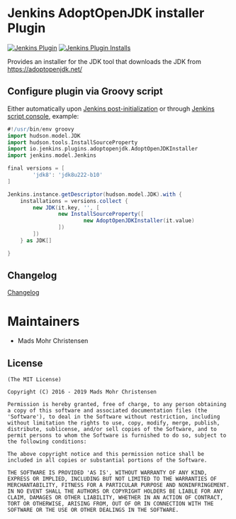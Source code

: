 Jenkins AdoptOpenJDK installer Plugin
=====================================

[![Jenkins Plugin](https://img.shields.io/jenkins/plugin/v/adoptopenjdk.svg)](https://plugins.jenkins.io/adoptopenjdk)
[![Jenkins Plugin Installs](https://img.shields.io/jenkins/plugin/i/adoptopenjdk.svg?color=blue)](https://plugins.jenkins.io/adoptopenjdk)

Provides an installer for the JDK tool that downloads the JDK from https://adoptopenjdk.net/

Configure plugin via Groovy script
---------
Either automatically upon [Jenkins post-initialization](https://wiki.jenkins.io/display/JENKINS/Post-initialization+script) or through [Jenkins script console](https://wiki.jenkins.io/display/JENKINS/Jenkins+Script+Console), example:

```groovy
#!/usr/bin/env groovy
import hudson.model.JDK
import hudson.tools.InstallSourceProperty
import io.jenkins.plugins.adoptopenjdk.AdoptOpenJDKInstaller
import jenkins.model.Jenkins

final versions = [
        'jdk8': 'jdk8u222-b10'
]

Jenkins.instance.getDescriptor(hudson.model.JDK).with {
    installations = versions.collect {
        new JDK(it.key, '', [
                new InstallSourceProperty([
                        new AdoptOpenJDKInstaller(it.value)
                ])
        ])
    } as JDK[]

}
```


Changelog
---------
[Changelog](CHANGELOG.md)

Maintainers
===========

* Mads Mohr Christensen

License
-------

	(The MIT License)

	Copyright (C) 2016 - 2019 Mads Mohr Christensen

	Permission is hereby granted, free of charge, to any person obtaining
	a copy of this software and associated documentation files (the
	'Software'), to deal in the Software without restriction, including
	without limitation the rights to use, copy, modify, merge, publish,
	distribute, sublicense, and/or sell copies of the Software, and to
	permit persons to whom the Software is furnished to do so, subject to
	the following conditions:

	The above copyright notice and this permission notice shall be
	included in all copies or substantial portions of the Software.

	THE SOFTWARE IS PROVIDED 'AS IS', WITHOUT WARRANTY OF ANY KIND,
	EXPRESS OR IMPLIED, INCLUDING BUT NOT LIMITED TO THE WARRANTIES OF
	MERCHANTABILITY, FITNESS FOR A PARTICULAR PURPOSE AND NONINFRINGEMENT.
	IN NO EVENT SHALL THE AUTHORS OR COPYRIGHT HOLDERS BE LIABLE FOR ANY
	CLAIM, DAMAGES OR OTHER LIABILITY, WHETHER IN AN ACTION OF CONTRACT,
	TORT OR OTHERWISE, ARISING FROM, OUT OF OR IN CONNECTION WITH THE
	SOFTWARE OR THE USE OR OTHER DEALINGS IN THE SOFTWARE.
